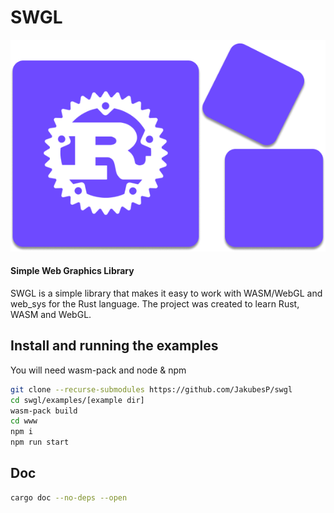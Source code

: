 # SWGL

<p align="center">
  <img src="https://github.com/JakubesP/swgl/blob/main/logo.png?raw=true">
</p>
 
#### Simple Web Graphics Library

SWGL is a simple library that makes it easy to work with WASM/WebGL and web_sys for the Rust language. The project was created to learn Rust, WASM and WebGL.

## Install and running the examples

You will need wasm-pack and node & npm

```sh
git clone --recurse-submodules https://github.com/JakubesP/swgl
cd swgl/examples/[example dir]
wasm-pack build
cd www
npm i
npm run start
```

## Doc

```sh
cargo doc --no-deps --open
```

